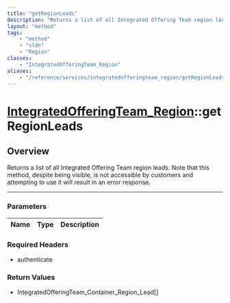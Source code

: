 ```yaml
---
title: "getRegionLeads"
description: "Returns a list of all Integrated Offering Team region leads. Note that this method, despite being visible, is not access... "
layout: "method"
tags:
    - "method"
    - "sldn"
    - "Region"
classes:
    - "IntegratedOfferingTeam_Region"
aliases:
    - "/reference/services/integratedofferingteam_region/getRegionLeads"
---
```

# [IntegratedOfferingTeam_Region](/reference/services/IntegratedOfferingTeam_Region)::getRegionLeads





## Overview 
Returns a list of all Integrated Offering Team region leads. Note that this method, despite being visible, is not accessible by customers and attempting to use it will result in an error response. 

-----

### Parameters 
|Name | Type | Description |
| --- | --- | --- |


### Required Headers
* authenticate


### Return Values
* IntegratedOfferingTeam_Container_Region_Lead[]




